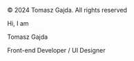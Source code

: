 &copy; 2024 Tomasz Gajda. All rights reserved

Hi, I am

Tomasz Gajda

Front-end Developer / UI Designer